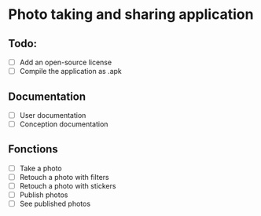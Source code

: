 # Photo taking and sharing application

## Todo:
- [ ] Add an open-source license
- [ ] Compile the application as .apk

## Documentation
- [ ] User documentation 
- [ ] Conception documentation

## Fonctions
- [ ] Take a photo
- [ ] Retouch a photo with filters
- [ ] Retouch a photo with stickers
- [ ] Publish photos
- [ ] See published photos
